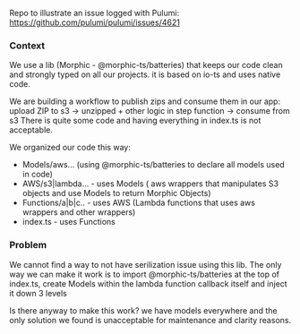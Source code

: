 Repo to illustrate an issue logged with Pulumi: https://github.com/pulumi/pulumi/issues/4621

###  Context 
We use a lib (Morphic - @morphic-ts/batteries) that keeps our code clean and strongly typed on all our projects. it is based on io-ts and uses native code. 

We are building a workflow to publish zips and consume them in our app: 
upload ZIP to s3 -> unzipped + other logic in step function -> consume from s3
There is quite some code and having everything in index.ts is not acceptable. 

We organized our code this way: 
- Models/aws... (using @morphic-ts/batteries to declare all models used in code)
- AWS/s3|lambda... - uses Models ( aws wrappers that manipulates S3 objects and use Models to return Morphic Objects)
- Functions/a|b|c.. - uses AWS (Lambda functions that uses aws wrappers and other wrappers)
- index.ts  - uses Functions

### Problem
We cannot find a way to not have serilization issue using this lib. The only way we can make it work is to import @morphic-ts/batteries at the top of index.ts, create Models within the lambda function callback itself and inject it down 3 levels 

Is there anyway to make this work? we have models everywhere and the only solution we found is unacceptable for maintenance and clarity reasons. 
